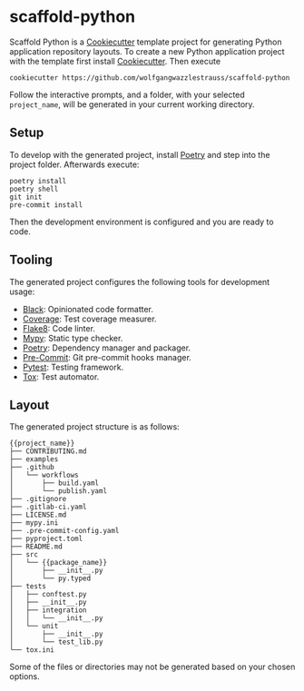 # scaffold-python

Scaffold Python is a [Cookiecutter](https://github.com/cookiecutter/cookiecutter) template project
for generating Python application repository layouts. To create a new Python application project
with the template first install [Cookiecutter](https://github.com/cookiecutter/cookiecutter). Then
execute

```console
cookiecutter https://github.com/wolfgangwazzlestrauss/scaffold-python
```

Follow the interactive prompts, and a folder, with your selected `project_name`, will be generated in your current working directory.


## Setup

To develop with the generated project, install [Poetry](https://python-poetry.org/) and step into the project folder. Afterwards execute:

```console
poetry install
poetry shell
git init
pre-commit install
```

Then the development environment is configured and you are ready to code.

## Tooling

The generated project configures the following tools for development usage:

* [Black](https://github.com/psf/black): Opinionated code formatter.
* [Coverage](https://coverage.readthedocs.io/en/coverage-5.0.3/): Test coverage measurer.
* [Flake8](https://flake8.pycqa.org/en/latest/): Code linter.
* [Mypy](http://mypy-lang.org/): Static type checker.
* [Poetry](https://python-poetry.org/): Dependency manager and packager.
* [Pre-Commit](https://pre-commit.com/): Git pre-commit hooks manager.
* [Pytest](https://docs.pytest.org/en/latest/): Testing framework.
* [Tox](https://tox.readthedocs.io/en/latest/): Test automator.

## Layout

The generated project structure is as follows:

```
{{project_name}}
├── CONTRIBUTING.md
├── examples
├── .github
│   └── workflows
│       ├── build.yaml
│       └── publish.yaml
├── .gitignore
├── .gitlab-ci.yaml
├── LICENSE.md
├── mypy.ini
├── .pre-commit-config.yaml
├── pyproject.toml
├── README.md
├── src
│   └── {{package_name}}
│       ├── __init__.py
│       └── py.typed
├── tests
│   ├── conftest.py
│   ├── __init__.py
│   ├── integration
│   │   └── __init__.py
│   └── unit
│       ├── __init__.py
│       └── test_lib.py
└── tox.ini
```

Some of the files or directories may not be generated based on your chosen options.
